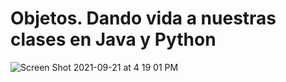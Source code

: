 # Objetos. Dando vida a nuestras clases en Java y Python

![Screen Shot 2021-09-21 at 4 19 01 PM](https://user-images.githubusercontent.com/7098685/134249167-303e658c-1215-4418-99de-98a18e15e788.png)
